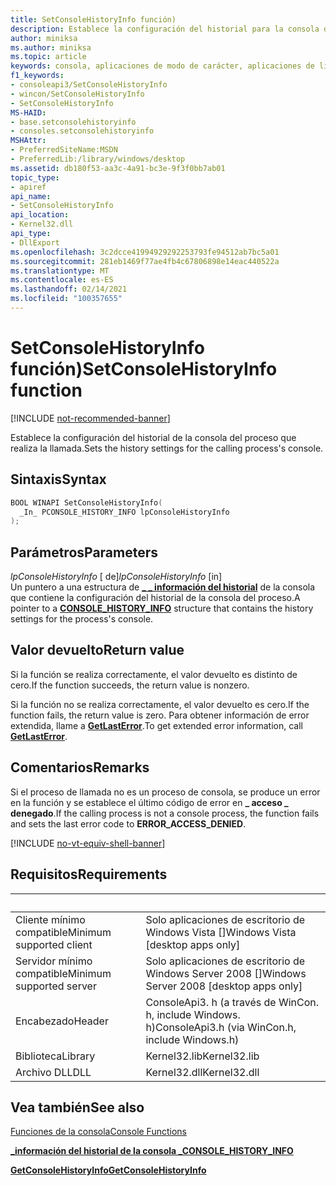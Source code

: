```yaml
---
title: SetConsoleHistoryInfo función)
description: Establece la configuración del historial para la consola de Windows del proceso que realiza la llamada.
author: miniksa
ms.author: miniksa
ms.topic: article
keywords: consola, aplicaciones de modo de carácter, aplicaciones de línea de comandos, aplicaciones de terminal, API de consola
f1_keywords:
- consoleapi3/SetConsoleHistoryInfo
- wincon/SetConsoleHistoryInfo
- SetConsoleHistoryInfo
MS-HAID:
- base.setconsolehistoryinfo
- consoles.setconsolehistoryinfo
MSHAttr:
- PreferredSiteName:MSDN
- PreferredLib:/library/windows/desktop
ms.assetid: db180f53-aa3c-4a91-bc3e-9f3f0bb7ab01
topic_type:
- apiref
api_name:
- SetConsoleHistoryInfo
api_location:
- Kernel32.dll
api_type:
- DllExport
ms.openlocfilehash: 3c2dcce41994929292253793fe94512ab7bc5a01
ms.sourcegitcommit: 281eb1469f77ae4fb4c67806898e14eac440522a
ms.translationtype: MT
ms.contentlocale: es-ES
ms.lasthandoff: 02/14/2021
ms.locfileid: "100357655"
---
```

# <a name="setconsolehistoryinfo-function"></a><span data-ttu-id="141c1-104">SetConsoleHistoryInfo función)</span><span class="sxs-lookup"><span data-stu-id="141c1-104">SetConsoleHistoryInfo function</span></span>

[!INCLUDE [not-recommended-banner](./includes/not-recommended-banner.md)]

<span data-ttu-id="141c1-105">Establece la configuración del historial de la consola del proceso que realiza la llamada.</span><span class="sxs-lookup"><span data-stu-id="141c1-105">Sets the history settings for the calling process's console.</span></span>

## <a name="syntax"></a><span data-ttu-id="141c1-106">Sintaxis</span><span class="sxs-lookup"><span data-stu-id="141c1-106">Syntax</span></span>

```C
BOOL WINAPI SetConsoleHistoryInfo(
  _In_ PCONSOLE_HISTORY_INFO lpConsoleHistoryInfo
);
```

## <a name="parameters"></a><span data-ttu-id="141c1-107">Parámetros</span><span class="sxs-lookup"><span data-stu-id="141c1-107">Parameters</span></span>

<span data-ttu-id="141c1-108">*lpConsoleHistoryInfo* \[ de\]</span><span class="sxs-lookup"><span data-stu-id="141c1-108">*lpConsoleHistoryInfo* \[in\]</span></span>  
<span data-ttu-id="141c1-109">Un puntero a una estructura de [**\_ \_ información del historial**](console-history-info.md) de la consola que contiene la configuración del historial de la consola del proceso.</span><span class="sxs-lookup"><span data-stu-id="141c1-109">A pointer to a [**CONSOLE\_HISTORY\_INFO**](console-history-info.md) structure that contains the history settings for the process's console.</span></span>

## <a name="return-value"></a><span data-ttu-id="141c1-110">Valor devuelto</span><span class="sxs-lookup"><span data-stu-id="141c1-110">Return value</span></span>

<span data-ttu-id="141c1-111">Si la función se realiza correctamente, el valor devuelto es distinto de cero.</span><span class="sxs-lookup"><span data-stu-id="141c1-111">If the function succeeds, the return value is nonzero.</span></span>

<span data-ttu-id="141c1-112">Si la función no se realiza correctamente, el valor devuelto es cero.</span><span class="sxs-lookup"><span data-stu-id="141c1-112">If the function fails, the return value is zero.</span></span> <span data-ttu-id="141c1-113">Para obtener información de error extendida, llame a [**GetLastError**](/windows/win32/api/errhandlingapi/nf-errhandlingapi-getlasterror).</span><span class="sxs-lookup"><span data-stu-id="141c1-113">To get extended error information, call [**GetLastError**](/windows/win32/api/errhandlingapi/nf-errhandlingapi-getlasterror).</span></span>

## <a name="remarks"></a><span data-ttu-id="141c1-114">Comentarios</span><span class="sxs-lookup"><span data-stu-id="141c1-114">Remarks</span></span>

<span data-ttu-id="141c1-115">Si el proceso de llamada no es un proceso de consola, se produce un error en la función y se establece el último código de error en **\_ acceso \_ denegado**.</span><span class="sxs-lookup"><span data-stu-id="141c1-115">If the calling process is not a console process, the function fails and sets the last error code to **ERROR\_ACCESS\_DENIED**.</span></span>

[!INCLUDE [no-vt-equiv-shell-banner](./includes/no-vt-equiv-shell-banner.md)]

## <a name="requirements"></a><span data-ttu-id="141c1-116">Requisitos</span><span class="sxs-lookup"><span data-stu-id="141c1-116">Requirements</span></span>

| &nbsp; | &nbsp; |
|-|-|
| <span data-ttu-id="141c1-117">Cliente mínimo compatible</span><span class="sxs-lookup"><span data-stu-id="141c1-117">Minimum supported client</span></span> | <span data-ttu-id="141c1-118">Solo aplicaciones de escritorio de Windows Vista \[\]</span><span class="sxs-lookup"><span data-stu-id="141c1-118">Windows Vista \[desktop apps only\]</span></span> |
| <span data-ttu-id="141c1-119">Servidor mínimo compatible</span><span class="sxs-lookup"><span data-stu-id="141c1-119">Minimum supported server</span></span> | <span data-ttu-id="141c1-120">Solo aplicaciones de escritorio de Windows Server 2008 \[\]</span><span class="sxs-lookup"><span data-stu-id="141c1-120">Windows Server 2008 \[desktop apps only\]</span></span> |
| <span data-ttu-id="141c1-121">Encabezado</span><span class="sxs-lookup"><span data-stu-id="141c1-121">Header</span></span> | <span data-ttu-id="141c1-122">ConsoleApi3. h (a través de WinCon. h, include Windows. h)</span><span class="sxs-lookup"><span data-stu-id="141c1-122">ConsoleApi3.h (via WinCon.h, include Windows.h)</span></span> |
| <span data-ttu-id="141c1-123">Biblioteca</span><span class="sxs-lookup"><span data-stu-id="141c1-123">Library</span></span> | <span data-ttu-id="141c1-124">Kernel32.lib</span><span class="sxs-lookup"><span data-stu-id="141c1-124">Kernel32.lib</span></span> |
| <span data-ttu-id="141c1-125">Archivo DLL</span><span class="sxs-lookup"><span data-stu-id="141c1-125">DLL</span></span> | <span data-ttu-id="141c1-126">Kernel32.dll</span><span class="sxs-lookup"><span data-stu-id="141c1-126">Kernel32.dll</span></span> |

## <a name="see-also"></a><span data-ttu-id="141c1-127">Vea también</span><span class="sxs-lookup"><span data-stu-id="141c1-127">See also</span></span>

[<span data-ttu-id="141c1-128">Funciones de la consola</span><span class="sxs-lookup"><span data-stu-id="141c1-128">Console Functions</span></span>](console-functions.md)

[<span data-ttu-id="141c1-129">**\_información del historial de la consola \_**</span><span class="sxs-lookup"><span data-stu-id="141c1-129">**CONSOLE\_HISTORY\_INFO**</span></span>](console-history-info.md)

[<span data-ttu-id="141c1-130">**GetConsoleHistoryInfo**</span><span class="sxs-lookup"><span data-stu-id="141c1-130">**GetConsoleHistoryInfo**</span></span>](getconsolehistoryinfo.md)